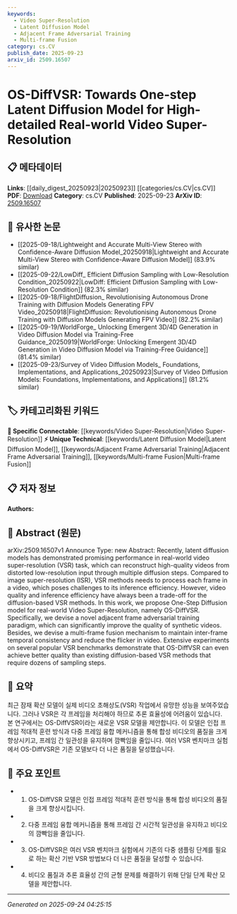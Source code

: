 ```yaml
---
keywords:
  - Video Super-Resolution
  - Latent Diffusion Model
  - Adjacent Frame Adversarial Training
  - Multi-frame Fusion
category: cs.CV
publish_date: 2025-09-23
arxiv_id: 2509.16507
---
```


<!-- KEYWORD_LINKING_METADATA:
{
  "processed_timestamp": "2025-09-24T04:25:15.942099",
  "vocabulary_version": "1.0",
  "selected_keywords": [
    "Video Super-Resolution",
    "Latent Diffusion Model",
    "Adjacent Frame Adversarial Training",
    "Multi-frame Fusion"
  ],
  "rejected_keywords": [],
  "similarity_scores": {
    "Video Super-Resolution": 0.82,
    "Latent Diffusion Model": 0.79,
    "Adjacent Frame Adversarial Training": 0.77,
    "Multi-frame Fusion": 0.75
  },
  "extraction_method": "AI_prompt_based",
  "budget_applied": true,
  "candidates_json": {
    "candidates": [
      {
        "surface": "Video Super-Resolution",
        "canonical": "Video Super-Resolution",
        "aliases": [
          "VSR"
        ],
        "category": "specific_connectable",
        "rationale": "Video Super-Resolution is a specific application within computer vision that connects to broader topics like image processing and machine learning.",
        "novelty_score": 0.55,
        "connectivity_score": 0.85,
        "specificity_score": 0.78,
        "link_intent_score": 0.82
      },
      {
        "surface": "Latent Diffusion Model",
        "canonical": "Latent Diffusion Model",
        "aliases": [
          "LDM"
        ],
        "category": "unique_technical",
        "rationale": "Latent Diffusion Models represent a novel approach in video processing, linking to diffusion-based methods in machine learning.",
        "novelty_score": 0.68,
        "connectivity_score": 0.72,
        "specificity_score": 0.81,
        "link_intent_score": 0.79
      },
      {
        "surface": "Adjacent Frame Adversarial Training",
        "canonical": "Adjacent Frame Adversarial Training",
        "aliases": [],
        "category": "unique_technical",
        "rationale": "This technique is specific to the paper and enhances video quality, offering a new angle on adversarial training methods.",
        "novelty_score": 0.72,
        "connectivity_score": 0.65,
        "specificity_score": 0.83,
        "link_intent_score": 0.77
      },
      {
        "surface": "Multi-frame Fusion Mechanism",
        "canonical": "Multi-frame Fusion",
        "aliases": [],
        "category": "unique_technical",
        "rationale": "Multi-frame Fusion is crucial for maintaining temporal consistency in video processing, linking to temporal models in machine learning.",
        "novelty_score": 0.66,
        "connectivity_score": 0.7,
        "specificity_score": 0.8,
        "link_intent_score": 0.75
      }
    ],
    "ban_list_suggestions": [
      "diffusion-based",
      "sampling steps",
      "video quality"
    ]
  },
  "decisions": [
    {
      "candidate_surface": "Video Super-Resolution",
      "resolved_canonical": "Video Super-Resolution",
      "decision": "linked",
      "scores": {
        "novelty": 0.55,
        "connectivity": 0.85,
        "specificity": 0.78,
        "link_intent": 0.82
      }
    },
    {
      "candidate_surface": "Latent Diffusion Model",
      "resolved_canonical": "Latent Diffusion Model",
      "decision": "linked",
      "scores": {
        "novelty": 0.68,
        "connectivity": 0.72,
        "specificity": 0.81,
        "link_intent": 0.79
      }
    },
    {
      "candidate_surface": "Adjacent Frame Adversarial Training",
      "resolved_canonical": "Adjacent Frame Adversarial Training",
      "decision": "linked",
      "scores": {
        "novelty": 0.72,
        "connectivity": 0.65,
        "specificity": 0.83,
        "link_intent": 0.77
      }
    },
    {
      "candidate_surface": "Multi-frame Fusion Mechanism",
      "resolved_canonical": "Multi-frame Fusion",
      "decision": "linked",
      "scores": {
        "novelty": 0.66,
        "connectivity": 0.7,
        "specificity": 0.8,
        "link_intent": 0.75
      }
    }
  ]
}
-->

# OS-DiffVSR: Towards One-step Latent Diffusion Model for High-detailed Real-world Video Super-Resolution

## 📋 메타데이터

**Links**: [[daily_digest_20250923|20250923]] [[categories/cs.CV|cs.CV]]
**PDF**: [Download](https://arxiv.org/pdf/2509.16507.pdf)
**Category**: cs.CV
**Published**: 2025-09-23
**ArXiv ID**: [2509.16507](https://arxiv.org/abs/2509.16507)

## 🔗 유사한 논문
- [[2025-09-18/Lightweight and Accurate Multi-View Stereo with Confidence-Aware Diffusion Model_20250918|Lightweight and Accurate Multi-View Stereo with Confidence-Aware Diffusion Model]] (83.9% similar)
- [[2025-09-22/LowDiff_ Efficient Diffusion Sampling with Low-Resolution Condition_20250922|LowDiff: Efficient Diffusion Sampling with Low-Resolution Condition]] (82.3% similar)
- [[2025-09-18/FlightDiffusion_ Revolutionising Autonomous Drone Training with Diffusion Models Generating FPV Video_20250918|FlightDiffusion: Revolutionising Autonomous Drone Training with Diffusion Models Generating FPV Video]] (82.2% similar)
- [[2025-09-19/WorldForge_ Unlocking Emergent 3D/4D Generation in Video Diffusion Model via Training-Free Guidance_20250919|WorldForge: Unlocking Emergent 3D/4D Generation in Video Diffusion Model via Training-Free Guidance]] (81.4% similar)
- [[2025-09-23/Survey of Video Diffusion Models_ Foundations, Implementations, and Applications_20250923|Survey of Video Diffusion Models: Foundations, Implementations, and Applications]] (81.2% similar)

## 🏷️ 카테고리화된 키워드
**🔗 Specific Connectable**: [[keywords/Video Super-Resolution|Video Super-Resolution]]
**⚡ Unique Technical**: [[keywords/Latent Diffusion Model|Latent Diffusion Model]], [[keywords/Adjacent Frame Adversarial Training|Adjacent Frame Adversarial Training]], [[keywords/Multi-frame Fusion|Multi-frame Fusion]]

## 📋 저자 정보

**Authors:** 

## 📄 Abstract (원문)

arXiv:2509.16507v1 Announce Type: new 
Abstract: Recently, latent diffusion models has demonstrated promising performance in real-world video super-resolution (VSR) task, which can reconstruct high-quality videos from distorted low-resolution input through multiple diffusion steps. Compared to image super-resolution (ISR), VSR methods needs to process each frame in a video, which poses challenges to its inference efficiency. However, video quality and inference efficiency have always been a trade-off for the diffusion-based VSR methods. In this work, we propose One-Step Diffusion model for real-world Video Super-Resolution, namely OS-DiffVSR. Specifically, we devise a novel adjacent frame adversarial training paradigm, which can significantly improve the quality of synthetic videos. Besides, we devise a multi-frame fusion mechanism to maintain inter-frame temporal consistency and reduce the flicker in video. Extensive experiments on several popular VSR benchmarks demonstrate that OS-DiffVSR can even achieve better quality than existing diffusion-based VSR methods that require dozens of sampling steps.

## 📝 요약

최근 잠재 확산 모델이 실제 비디오 초해상도(VSR) 작업에서 유망한 성능을 보여주었습니다. 그러나 VSR은 각 프레임을 처리해야 하므로 추론 효율성에 어려움이 있습니다. 본 연구에서는 OS-DiffVSR이라는 새로운 VSR 모델을 제안합니다. 이 모델은 인접 프레임 적대적 훈련 방식과 다중 프레임 융합 메커니즘을 통해 합성 비디오의 품질을 크게 향상시키고, 프레임 간 일관성을 유지하며 깜빡임을 줄입니다. 여러 VSR 벤치마크 실험에서 OS-DiffVSR은 기존 모델보다 더 나은 품질을 달성했습니다.

## 🎯 주요 포인트

- 1. OS-DiffVSR 모델은 인접 프레임 적대적 훈련 방식을 통해 합성 비디오의 품질을 크게 향상시킵니다.
- 2. 다중 프레임 융합 메커니즘을 통해 프레임 간 시간적 일관성을 유지하고 비디오의 깜빡임을 줄입니다.
- 3. OS-DiffVSR은 여러 VSR 벤치마크 실험에서 기존의 다중 샘플링 단계를 필요로 하는 확산 기반 VSR 방법보다 더 나은 품질을 달성할 수 있습니다.
- 4. 비디오 품질과 추론 효율성 간의 균형 문제를 해결하기 위해 단일 단계 확산 모델을 제안합니다.


---

*Generated on 2025-09-24 04:25:15*
